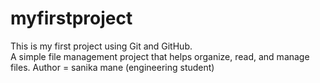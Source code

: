 # myfirstproject
This is my first project using Git and GitHub. <br> A simple file management project that helps organize, read, and manage files.
Author = sanika mane (engineering student)
